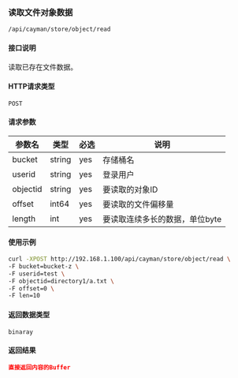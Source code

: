 ### 读取文件对象数据
`/api/cayman/store/object/read`

#### 接口说明
读取已存在文件数据。

#### HTTP请求类型
`POST`

#### 请求参数
|参数名|类型|必选|说明|
|--|--|--|--|
|bucket|string|yes|存储桶名|
|userid|string|yes|登录用户|
|objectid|string|yes|要读取的对象ID|
|offset|int64|yes|要读取的文件偏移量|
|length|int|yes|要读取连续多长的数据，单位byte|

#### 使用示例
```sh
curl -XPOST http://192.168.1.100/api/cayman/store/object/read \
-F bucket=bucket-z \
-F userid=test \
-F objectid=directory1/a.txt \
-F offset=0 \
-F len=10
```

#### 返回数据类型
`binaray`

#### 返回结果
```json
直接返回内容的Buffer
```


